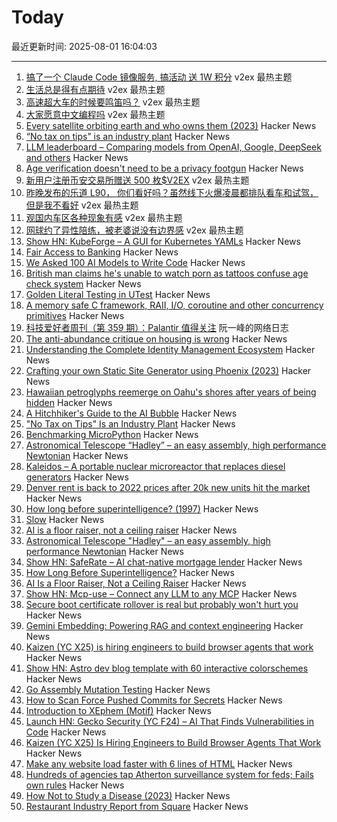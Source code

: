 # Today

最近更新时间: 2025-08-01 16:04:03

--- 
1. [搞了一个 Claude Code 镜像服务, 搞活动 送 1W 积分](https://www.v2ex.com/t/1149223) v2ex 最热主题
2. [生活总是得有点期待](https://www.v2ex.com/t/1149209) v2ex 最热主题
3. [高速超大车的时候要鸣笛吗？](https://www.v2ex.com/t/1149181) v2ex 最热主题
4. [大家愿意中文编程吗](https://www.v2ex.com/t/1149176) v2ex 最热主题
5. [Every satellite orbiting earth and who owns them (2023)](https://dewesoft.com/blog/every-satellite-orbiting-earth-and-who-owns-them) Hacker News
6. [“No tax on tips” is an industry plant](https://www.newyorker.com/magazine/2025/08/04/no-tax-on-tips-is-an-industry-plant) Hacker News
7. [LLM leaderboard – Comparing models from OpenAI, Google, DeepSeek and others](https://artificialanalysis.ai/leaderboards/models) Hacker News
8. [Age verification doesn't need to be a privacy footgun](https://soatok.blog/2025/07/31/age-verification-doesnt-need-to-be-a-privacy-footgun/) Hacker News
9. [新用户注册币安交易所赠送 500 枚$V2EX](https://www.v2ex.com/t/1149178) v2ex 最热主题
10. [昨晚发布的乐道 L90， 你们看好吗？虽然线下火爆凌晨都排队看车和试驾，但是我不看好](https://www.v2ex.com/t/1149164) v2ex 最热主题
11. [观国内车区各种现象有感](https://www.v2ex.com/t/1149155) v2ex 最热主题
12. [网球约了异性陪练，被老婆说没有边界感](https://www.v2ex.com/t/1149153) v2ex 最热主题
13. [Show HN: KubeForge – A GUI for Kubernetes YAMLs](https://github.com/kubenote/KubeForge) Hacker News
14. [Fair Access to Banking](https://usips.org/blog/2025/07/fair-access-to-banking/) Hacker News
15. [We Asked 100 AI Models to Write Code](https://www.veracode.com/blog/genai-code-security-report/) Hacker News
16. [British man claims he's unable to watch porn as tattoos confuse age check system](https://needtoknow.co.uk/2025/07/30/britains-most-tattooed-man-claims-he-is-unable-to-watch-prn-as-new-age-check-system-mistakes-his-ink-for-a-mask/) Hacker News
17. [Golden Literal Testing in UTest](https://www.lihaoyi.com/post/GoldenLiteralTestinginuTest090.html) Hacker News
18. [A memory safe C framework, RAII, I/O, coroutine and other concurrency primitives](https://zelang-dev.github.io/c-asio/) Hacker News
19. [科技爱好者周刊（第 359 期）：Palantir 值得关注](http://www.ruanyifeng.com/blog/2025/08/weekly-issue-359.html) 阮一峰的网络日志
20. [The anti-abundance critique on housing is wrong](https://www.derekthompson.org/p/the-anti-abundance-critique-on-housing) Hacker News
21. [Understanding the Complete Identity Management Ecosystem](https://guptadeepak.com/understanding-the-complete-identity-management-ecosystem/) Hacker News
22. [Crafting your own Static Site Generator using Phoenix (2023)](https://fly.io/phoenix-files/crafting-your-own-static-site-generator-using-phoenix/) Hacker News
23. [Hawaiian petroglyphs reemerge on Oahu's shores after years of being hidden](https://archaeologymag.com/2025/07/hawaiian-petroglyphs-reemerge-on-oahu/) Hacker News
24. [A Hitchhiker's Guide to the AI Bubble](https://fluxus.io/article/a-hitchhikers-guide-to-the-ai-bubble) Hacker News
25. ["No Tax on Tips" Is an Industry Plant](https://www.newyorker.com/magazine/2025/08/04/no-tax-on-tips-is-an-industry-plant) Hacker News
26. [Benchmarking MicroPython](https://blog.miguelgrinberg.com/post/benchmarking-micropython) Hacker News
27. [Astronomical Telescope “Hadley” – an easy assembly, high performance Newtonian](https://www.printables.com/model/224383-astronomical-telescope-hadley-an-easy-assembly-hig) Hacker News
28. [Kaleidos – A portable nuclear microreactor that replaces diesel generators](https://radiantnuclear.com/) Hacker News
29. [Denver rent is back to 2022 prices after 20k new units hit the market](https://denverite.com/2025/07/25/denver-rent-prices-drop-q2/) Hacker News
30. [How long before superintelligence? (1997)](https://nickbostrom.com/superintelligence) Hacker News
31. [Slow](https://michaelnotebook.com/slow/index.html) Hacker News
32. [AI is a floor raiser, not a ceiling raiser](https://elroy.bot/blog/2025/07/29/ai-is-a-floor-raiser-not-a-ceiling-raiser.html) Hacker News
33. [Astronomical Telescope "Hadley" – an easy assembly, high performance Newtonian](https://www.printables.com/model/224383-astronomical-telescope-hadley-an-easy-assembly-hig) Hacker News
34. [Show HN: SafeRate – AI chat-native mortgage lender](https://saferate.com/) Hacker News
35. [How Long Before Superintelligence?](https://nickbostrom.com/superintelligence) Hacker News
36. [AI Is a Floor Raiser, Not a Ceiling Raiser](https://elroy.bot/blog/2025/07/29/ai-is-a-floor-raiser-not-a-ceiling-raiser.html) Hacker News
37. [Show HN: Mcp-use – Connect any LLM to any MCP](https://github.com/mcp-use/mcp-use) Hacker News
38. [Secure boot certificate rollover is real but probably won't hurt you](https://mjg59.dreamwidth.org/72892.html) Hacker News
39. [Gemini Embedding: Powering RAG and context engineering](https://developers.googleblog.com/en/gemini-embedding-powering-rag-context-engineering/) Hacker News
40. [Kaizen (YC X25) is hiring engineers to build browser agents that work](https://www.kaizenautomation.com/jobs) Hacker News
41. [Show HN: Astro dev blog template with 60 interactive colorschemes](https://multiterm.stelclementine.com) Hacker News
42. [Go Assembly Mutation Testing](https://words.filippo.io/assembly-mutation/) Hacker News
43. [How to Scan Force Pushed Commits for Secrets](https://trufflesecurity.com/blog/how-to-scan-force-pushed-commits-for-secrets) Hacker News
44. [Introduction to XEphem (Motif)](http://spiff.rit.edu/classes/phys445/lectures/planetarium/xephem_howto.html) Hacker News
45. [Launch HN: Gecko Security (YC F24) – AI That Finds Vulnerabilities in Code](https://news.ycombinator.com/item?id=44747204) Hacker News
46. [Kaizen (YC X25) Is Hiring Engineers to Build Browser Agents That Work](https://www.kaizenautomation.com/jobs) Hacker News
47. [Make any website load faster with 6 lines of HTML](https://www.docuseal.com/blog/make-any-website-load-faster-with-6-lines-html) Hacker News
48. [Hundreds of agencies tap Atherton surveillance system for feds; Fails own rules](https://www.almanacnews.com/investigative-story/2025/07/30/hundreds-of-agencies-tap-athertons-surveillance-system-for-feds-town-fails-to-follow-own-rules/) Hacker News
49. [How Not to Study a Disease (2023)](https://neurofrontiers.blog/book-review-how-not-to-study-a-disease/) Hacker News
50. [Restaurant Industry Report from Square](https://squareup.com/us/en/press/summer-restaurant-report-2025) Hacker News
